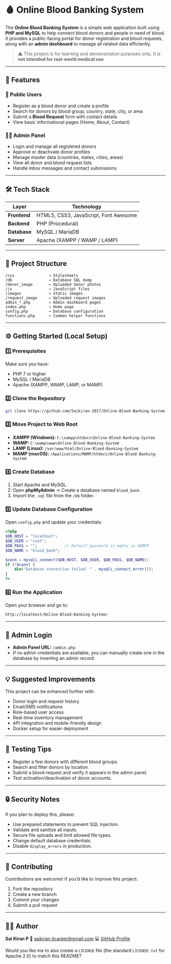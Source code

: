 # 🩸 Online Blood Banking System

The **Online Blood Banking System** is a simple web application built using **PHP and MySQL** to help connect blood donors and people in need of blood.
It provides a public-facing portal for donor registration and blood requests, along with an **admin dashboard** to manage all related data efficiently.

> ⚠️ This project is for learning and demonstration purposes only. It is **not intended for real-world medical use**.

---

## 🚀 Features

### 🧍 Public Users

* Register as a blood donor and create a profile
* Search for donors by blood group, country, state, city, or area
* Submit a **Blood Request** form with contact details
* View basic informational pages (Home, About, Contact)

### 🧑‍💼 Admin Panel

* Login and manage all registered donors
* Approve or deactivate donor profiles
* Manage master data (countries, states, cities, areas)
* View all donor and blood request lists
* Handle inbox messages and contact submissions

---

## 🛠 Tech Stack

| Layer        | Technology                            |
| ------------ | ------------------------------------- |
| **Frontend** | HTML5, CSS3, JavaScript, Font Awesome |
| **Backend**  | PHP (Procedural)                      |
| **Database** | MySQL / MariaDB                       |
| **Server**   | Apache (XAMPP / WAMP / LAMP)          |

---

## 📁 Project Structure

```
/css               → Stylesheets
/db                → Database SQL dump
/donor_image       → Uploaded donor photos
/js                → JavaScript files
/images            → Static images
/request_image     → Uploaded request images
admin_*.php        → Admin dashboard pages
index.php          → Home page
config.php         → Database configuration
functions.php      → Common helper functions
```

---

## ⚙️ Getting Started (Local Setup)

### 1️⃣ Prerequisites

Make sure you have:

* PHP 7 or higher
* MySQL / MariaDB
* Apache (XAMPP, WAMP, LAMP, or MAMP)

### 2️⃣ Clone the Repository

```bash
git clone https://github.com/Saikiran-2017/Online-Blood-Banking-System.git
```

### 3️⃣ Move Project to Web Root

* **XAMPP (Windows):** `C:\xampp\htdocs\Online-Blood-Banking-System`
* **WAMP:** `C:\wamp\www\Online-Blood-Banking-System`
* **LAMP (Linux):** `/var/www/html/Online-Blood-Banking-System`
* **MAMP (macOS):** `/Applications/MAMP/htdocs/Online-Blood-Banking-System`

### 4️⃣ Create Database

1. Start Apache and MySQL.
2. Open **phpMyAdmin** → Create a database named `blood_bank`.
3. Import the `.sql` file from the `/db` folder.

### 5️⃣ Update Database Configuration

Open `config.php` and update your credentials:

```php
<?php
$DB_HOST = "localhost";
$DB_USER = "root";
$DB_PASS = "";            // Default password is empty in XAMPP
$DB_NAME = "blood_bank";

$conn = mysqli_connect($DB_HOST, $DB_USER, $DB_PASS, $DB_NAME);
if (!$conn) {
    die("Database connection failed: " . mysqli_connect_error());
}
?>
```

### 6️⃣ Run the Application

Open your browser and go to:

```
http://localhost/Online-Blood-Banking-System/
```

---

## 🔑 Admin Login

* **Admin Panel URL:** `/admin.php`
* If no admin credentials are available, you can manually create one in the database by inserting an admin record.

---

## 💡 Suggested Improvements

This project can be enhanced further with:

* Donor login and request history
* Email/SMS notifications
* Role-based user access
* Real-time inventory management
* API integration and mobile-friendly design
* Docker setup for easier deployment

---

## 🧪 Testing Tips

* Register a few donors with different blood groups.
* Search and filter donors by location.
* Submit a blood request and verify it appears in the admin panel.
* Test activation/deactivation of donor accounts.

---

## 🔒 Security Notes

If you plan to deploy this, please:

* Use prepared statements to prevent SQL injection.
* Validate and sanitize all inputs.
* Secure file uploads and limit allowed file types.
* Change default database credentials.
* Disable `display_errors` in production.

---

## 🤝 Contributing

Contributions are welcome!
If you’d like to improve this project:

1. Fork the repository
2. Create a new branch
3. Commit your changes
4. Submit a pull request

---

## 👨‍💻 Author

**Sai Kiran P**
📧 [saikiran.itcareer@gmail.com](mailto:saikiran.itcareer@gmail.com)
💻 [GitHub Profile](https://github.com/Saikiran-2017)


Would you like me to also create a `LICENSE` file (the standard `LICENSE.txt` for Apache 2.0) to match this README?
